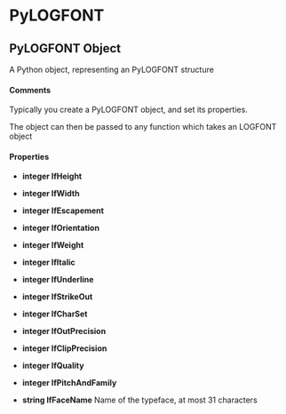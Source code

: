 # PyLOGFONT

## PyLOGFONT Object

A Python object, representing an PyLOGFONT structure

#### Comments
Typically you create a PyLOGFONT object, and set its properties. 

The object can then be passed to any function which takes an LOGFONT object

#### Properties

  -  __integer lfHeight__ 
    

  -  __integer lfWidth__ 
    

  -  __integer lfEscapement__ 
    

  -  __integer lfOrientation__ 
    

  -  __integer lfWeight__ 
    

  -  __integer lfItalic__ 
    

  -  __integer lfUnderline__ 
    

  -  __integer lfStrikeOut__ 
    

  -  __integer lfCharSet__ 
    

  -  __integer lfOutPrecision__ 
    

  -  __integer lfClipPrecision__ 
    

  -  __integer lfQuality__ 
    

  -  __integer lfPitchAndFamily__ 
    

  -  __string lfFaceName__ 
    Name of the typeface, at most 31 characters
